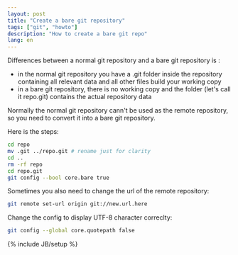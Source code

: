 ```yaml
---
layout: post 
title: "Create a bare git repository"
tags: ["git", "howto"]
description: "How to create a bare git repo"
lang: en
---
```


Differences between a normal git repository and a bare git repository is :
- in the normal git repository you have a .git folder inside the repository containing all relevant data and all other files build your working copy
- in a bare git repository, there is no working copy and the folder (let's call it repo.git) contains the actual repository data

Normally the normal git repository cann't be used as the remote repository, so you need to convert it into a bare git repository.

Here is the steps:
```sh
cd repo
mv .git ../repo.git # rename just for clarity
cd ..
rm -rf repo 
cd repo.git
git config --bool core.bare true
```

Sometimes you also need to change the url of the remote repository:
```sh
git remote set-url origin git://new.url.here
```

Change the config to display UTF-8 character correclty:
```sh
git config --global core.quotepath false
```
{% include JB/setup %}
